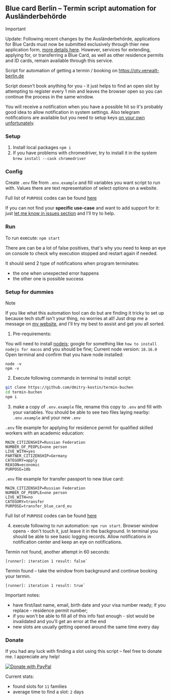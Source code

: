 ## Blue card Berlin – Termin script automation for Ausländerbehörde

> [!IMPORTANT]  
Update: Following recent changes by the Ausländerbehörde, applications for Blue Cards must now be submitted exclusively through thier new application form, [more details here](https://service.berlin.de/dienstleistung/324659/en/). However, services for extending, applying for, or transferring a Blue Card, as well as other residence permits and ID cards, remain available through this service.

Script for automation of getting a termin / booking on https://otv.verwalt-berlin.de

Script doesn't book anything for you - it just helps to find an open slot by attempting to register every 1 min and
leaves the browser open so you can continue the process in the same window.

You will receive a notification when you have a possible hit so it's probably good idea to allow notification in system
settings. Also telegram notifications are available but you need to setup keys [on your own unfortunately](./telegram.md).

### Setup

1. Install local packages `npm i`
2. If you have problems with chromedriver, try to install it in the system `brew install --cask chromedriver`

### Config

Create `.env` file from `.env.example` and fill variables you want script to run with. Values there are text
representation of select options on a website.

Full list of `PURPOSE` codes can be found [here](https://raw.githubusercontent.com/dmitry-kostin/termin-buchen/main/src/config/apply-purpose.ts)

If you can not find your **specific use-case** and want to add support for it: 
just [let me know in issues section](https://github.com/dmitry-kostin/termin-buchen/issues) and I'll try to help. 

### Run

To run execute: `npm start`

There are can be a lot of false positives, that's why you need to keep an eye on console to check why execution stopped and restart again if needed.

It should send 2 type of notifications when program terminates:

- the one when unexpected error happens
- the other one is possible success

### Setup for dummies

> [!NOTE]  
If you like what this automation tool can do but are finding it tricky to set up because tech stuff isn't your thing, no worries at all! Just drop me a message on [my website](https://iwooky.me), and I'll try my best to assist and get you all sorted.

1. Pre-requirements:

You will need to install [nodejs](https://nodejs.org/en); google for something like `how to install nodejs for macos` and you should be fine;
Current node version: `18.16.0`
Open terminal and confirm that you have node installed: 
```
node -v
npm -v
```

2. Execute following commands in terminal to install script:

```bash
git clone https://github.com/dmitry-kostin/termin-buchen
cd termin-buchen
npm i
```

3. make a copy of `.env.example` file, rename this copy to `.env` and fill with your variables. You should be able to see two files laying nearby: `.env.example` and your new `.env`

`.env` file example for applying for residence permit for qualified skilled workers with an academic education:
```
MAIN_CITIZENSHIP=Russian Federation
NUMBER_OF_PEOPLE=one person
LIVE_WITH=yes
PARTNER_CITIZENSHIP=Germany
CATEGORY=apply
REASON=economic
PURPOSE=18b
```

`.env` file example for transfer passport to new blue card:
```
MAIN_CITIZENSHIP=Russian Federation
NUMBER_OF_PEOPLE=one person
LIVE_WITH=no
CATEGORY=transfer
PURPOSE=transfer_blue_card_eu
```

Full list of `PURPOSE` codes can be found [here](https://raw.githubusercontent.com/dmitry-kostin/termin-buchen/main/src/config/apply-purpose.ts)

4. execute following to run automation: `npm run start`. Browser window opens - don't touch it, just leave it in the background. In terminal you should be able to see basic logging records. Allow notifications in notification center and keep an eye on notifications.

Termin not found, another attempt in 60 seconds:
```
[runner]: iteration 1 result: false`
```

Termin found – take the window from background and continue booking your termin.
```
[runner]: iteration 1 result: true`
```

Important notes:
- have first/last name, email, birth date and your visa number ready; if you replace - residence permit number;
- if you won't be able to fill all of this info fast enough - slot would be invalidated and you'll get an error at the end
- new slots are usually getting opened around the same time every day


### Donate 

If you had any luck with finding a slot using this script – feel free to donate me. I appreciate any help!

[![Donate with PayPal](https://user-images.githubusercontent.com/1920678/205337379-d3e158a6-21be-4142-a0fb-832121b828df.png)](https://www.paypal.com/donate/?hosted_button_id=KMZYQ54GRR6WY)

Current stats: 

- found slots for `11` families 
- average time to find a slot: `2` days
